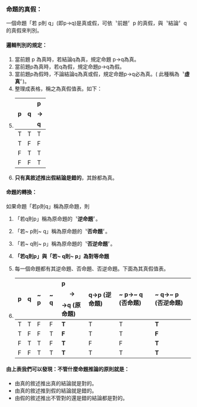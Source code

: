 ### 命題的真假：

一個命題「若 p則 q」\(即p→q\)是真或假，可依〝前題〞p 的真假，與〝結論〞q 的真假來判別。

#### 邏輯判別的規定：

1. 當前題 p 為真時，若結論q為真，規定命題 p→q為真。 
2. 當前題p為真時，若q為假，規定命題p→q為假。
3. 當前題p為假時，不論結論q為真或假，規定命題p→q必為真。\( 此種稱為〝**虛真**〞\)。
4. 整理成表格，稱之為真假值表。如下： 
5. | p | q | p$$\rightarrow$$ q |
   | :--- | :--- | :--- |
   | T | T | T |
   | T | F | F |
   | F | T | T |
   | F | F | T |
6. **只有真敘述推出假結論是錯的**，其餘都為真。

#### 命題的轉換：

如果命題「若p則q」稱為原命題，則

1. 「若q則p」稱為原命題的〝**逆命題**〞。
2. 「若~ p則~ q」稱為原命題的〝**否命題**〞。
3. 「若~ q則~ p」稱為原命題的〝**否逆命題**〞。

4. **「若q則p」與「若~ q則~ p」為對等命題**

5. 每一個命題都有其逆命題、否命題、否逆命題。下面為其真假值表。

6. | p | q | ~ p | ~ q | p$$\rightarrow$$→q \(原命題\) | q→p \(逆命題\) | ~ p→~ q \(否命題\) | ~ q→~ p \(否逆命題\) |
   | :--- | :--- | :--- | :--- | :--- | :--- | :--- | :--- |
   | T | T | F | F | **T** | T | T | **T** |
   | T | F | F | T | **F** | T | T | **F** |
   | F | T | T | F | **T** | F | F | **T** |
   | F | F | T | T | **T** | T | T | **T** |

#### 由上表我們可以發現：不管什麼命題推論的原則就是：

* 由真的敘述推出真的結論就是對的。
* 由真的敘述推到假的結論就是錯的。
* 由假的敘述推出不管對的還是錯的結論都是對的。



